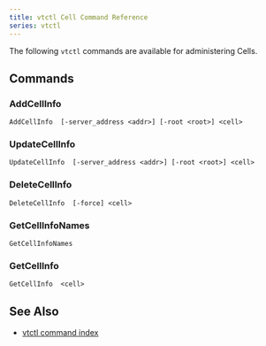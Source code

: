 ```yaml
---
title: vtctl Cell Command Reference
series: vtctl
---
```


The following `vtctl` commands are available for administering Cells.

## Commands

### AddCellInfo

`AddCellInfo  [-server_address <addr>] [-root <root>] <cell>`

### UpdateCellInfo

`UpdateCellInfo  [-server_address <addr>] [-root <root>] <cell>`

### DeleteCellInfo

`DeleteCellInfo  [-force] <cell>`

### GetCellInfoNames

`GetCellInfoNames  `

### GetCellInfo

`GetCellInfo  <cell>`

## See Also

* [vtctl command index](../../vtctl)
